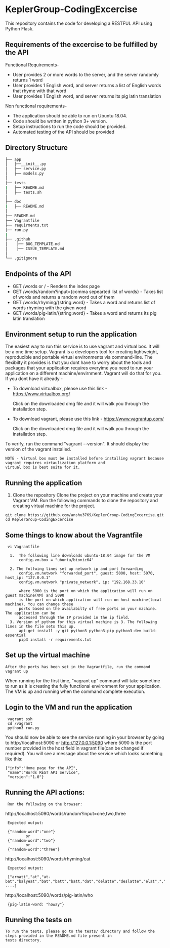 # KeplerGroup-CodingExcercise
This repository contains the code for developing a RESTFUL API using Python Flask. 


## Requirements of the excercise to be fulfilled by the API
  
 Functional Requirements- 
 * User provides 2 or more words to the server, and the server randomly returns 1 word
 * User provides 1 English word, and server returns a list of English words that rhyme with that word
 * User provides 1 English word, and server returns its pig latin translation
 
 Non functional requirements-
 * The application should be able to run on Ubuntu 18.04.
 * Code should be written in python 3+ version.
 * Setup instructions to run the code should be provided.
 * Automated testing of the API should be provided
 
 
 ## Directory Structure
 
 ```bash
├── app
│   ├──__init__.py
│   ├── service.py
│   ├── models.py
│     
├── tests
|   ├── README.md
│   ├── tests.sh
│  
├── doc
|   ├── README.md
│
├── README.md
├── Vagrantfile
├── requirments.txt
├── run.py
|
├── .github
│    ├── BUG_TEMPLATE.md
│    ├── ISSUE_TEMPLATE.md
│
└── .gitignore
```

## Endpoints of the API

 *  GET /words or / - Renders the index page
 *  GET /words/random?input={comma sepearted list of words} - Takes list of words and returns a random word out of them
 *  GET /words/rhyming/{string:word} - Takes a word and returns list of words rhyming with the given word
 *  GET /words/pig-latin/{string:word} - Takes a word and returns its pig latin translation
 

  
## Environment setup to run the application

  The easiest way to run this service is to use vagrant and virtual box. It will be a one time setup.
  Vagrant is a developers tool for creating lightweight, reproducible and portable virtual environments via 
  command-line. The flexibilty it provides is that you dont have to worry about the tools and packages that 
  your application requires everyime you need to run your application on a different machine/envirnment. Vagrant 
  will do that for you. If you dont have it already -  
  
 * To download virtualbox, please use this link - 
   https://www.virtualbox.org/
   
     Click on the downloaded dmg file  and it will walk you through the installation step.
     
 * To download vagrant, please use this link -
   https://www.vagrantup.com/
   
      Click on the downloaded dmg file  and it will walk you through the installation step.
       
  To verify, run the command "vagrant --version". It should display the version of the vagrant
  installed. 
 
 
    NOTE - Virtual box must be installed before installing vagrant because vagrant requires virtaulization platform and 
    virtual box is best suite for it.
 
 
 
 ## Running the application
   1. Clone the repository
    Clone the project on your machine and create your Vagrant VM. Run the following
    commands to clone the repository and creating virtual machine for the project.
     
    git clone https://github.com/anshu3769/KeplerGroup-CodingExcercise.git
    cd KeplerGroup-CodingExcercise
    
    
 ## Some things to know about the Vagrantfile
     vi Vagrantfile
    
      1.  The following line downloads ubuntu-18.04 image for the VM
          config.vm.box = "ubuntu/bionic64"
          
      2. The follwing lines set up network ip and port forwarding
          config.vm.network "forwarded_port", guest: 5000, host: 5070, host_ip: "127.0.0.1"
          config.vm.network "private_network", ip: "192.168.33.10"
          
          where 5000 is the port on which the application will run on guest machine(VM) and 5090
          is the port on which application will run on host machine(local machine). You can change these
          ports based on the availabilty of free ports on your machine. The application can be 
          accessed through the IP provided in the ip field.
      3. Version of python for this virtual machine is 3. The following lines in the file sets this up.
          apt-get install -y git python3 python3-pip python3-dev build-essential
          pip3 install -r requirements.txt
   
    
 ## Set up the virtual machine
    After the ports has been set in the Vagrantfile, run the command
    vagrant up
    
   When running for the first time,  "vagrant up" command will take sometime to run as it is creating the fully functional 
   environment for your application. The VM is up and running when the command complete execution.
   
   
  ## Login to the VM and run the application
     vagrant ssh
     cd /vagrant
     python3 run.py
 
 You should now be able to see the service running in your browser by going to http://localhost:5090 or      http://127.0.0.1:5090 where 5090 is the port number provided in the host field in vagrant file(can be changed 
 if required). You will see a message about the service which looks something like this:
 
    {"info":"Home page for the API",
     "name":"Words REST API Service",
     "version":"1.0"}
     
  
 ## Running the API actions:
     
     Run the following on the browser:
     
   http://localhost:5090/words/random?input=one,two,three
     
     Expected output: 
     
     {"random-word":"one"}
             or
     {"random-word":"two"}
             or
     {"random-word":"three"}
     
     
   http://localhost:5090/words/rhyming/cat
     
     Expected output:
     
     ["arnatt","at","at-bat","balyeat","bat","batt","batt,"dat","delatte","deslatte","elat",","hat","hatt","hnat", ....]
     
  
   http://localhost:5090/words/pig-latin/who
   
     {pig-latin-word: "howay"}
     
     
     
 ## Running the tests on
 
    To run the tests, please go to the tests/ directory and follow the steps provided in the README.md file present in 
    tests directory.
     
     
     
    
 
 
       
 
 
 
